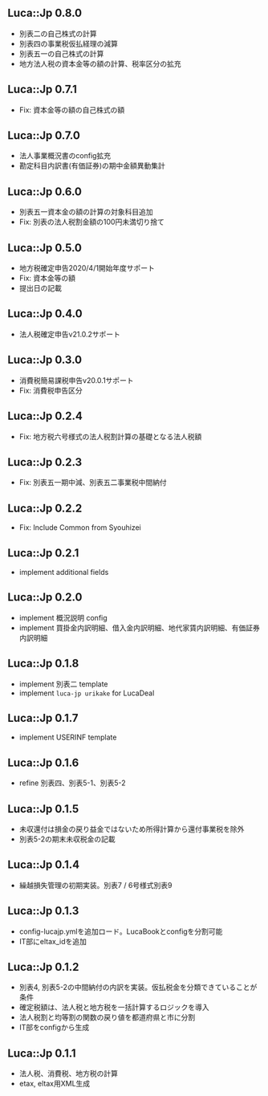 ## Luca::Jp 0.8.0

* 別表二の自己株式の計算
* 別表四の事業税仮払経理の減算
* 別表五一の自己株式の計算
* 地方法人税の資本金等の額の計算、税率区分の拡充

## Luca::Jp 0.7.1

* Fix: 資本金等の額の自己株式の額

## Luca::Jp 0.7.0

* 法人事業概況書のconfig拡充
* 勘定科目内訳書(有価証券)の期中金額異動集計

## Luca::Jp 0.6.0

* 別表五一資本金の額の計算の対象科目追加
* Fix: 別表の法人税割金額の100円未満切り捨て

## Luca::Jp 0.5.0

* 地方税確定申告2020/4/1開始年度サポート
* Fix: 資本金等の額
* 提出日の記載

## Luca::Jp 0.4.0

* 法人税確定申告v21.0.2サポート

## Luca::Jp 0.3.0

* 消費税簡易課税申告v20.0.1サポート
* Fix: 消費税申告区分

## Luca::Jp 0.2.4

* Fix: 地方税六号様式の法人税割計算の基礎となる法人税額

## Luca::Jp 0.2.3

* Fix: 別表五一期中減、別表五二事業税中間納付

## Luca::Jp 0.2.2

* Fix: Include Common from Syouhizei

## Luca::Jp 0.2.1

* implement additional fields

## Luca::Jp 0.2.0

* implement 概況説明 config
* implement 買掛金内訳明細、借入金内訳明細、地代家賃内訳明細、有価証券内訳明細

## Luca::Jp 0.1.8

* implement 別表二 template
* implement `luca-jp urikake` for LucaDeal

## Luca::Jp 0.1.7

* implement USERINF template

## Luca::Jp 0.1.6

* refine 別表四、別表5-1、別表5-2

## Luca::Jp 0.1.5

* 未収還付は損金の戻り益金ではないため所得計算から還付事業税を除外
* 別表5-2の期末未収税金の記載

## Luca::Jp 0.1.4

* 繰越損失管理の初期実装。別表7 / 6号様式別表9

## Luca::Jp 0.1.3

* config-lucajp.ymlを追加ロード。LucaBookとconfigを分割可能
* IT部にeltax_idを追加

## Luca::Jp 0.1.2

* 別表4, 別表5-2の中間納付の内訳を実装。仮払税金を分類できていることが条件
* 確定税額は、法人税と地方税を一括計算するロジックを導入
* 法人税割と均等割の関数の戻り値を都道府県と市に分割
* IT部をconfigから生成

## Luca::Jp 0.1.1

* 法人税、消費税、地方税の計算
* etax, eltax用XML生成
